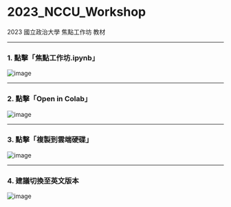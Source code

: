 # 2023_NCCU_Workshop
2023 國立政治大學 焦點工作坊 教材

---  

### 1. 點擊「焦點工作坊.ipynb」  
![image](https://github.com/raamiiChu/2023_NCCU_Workshop/assets/87169493/565a7ab3-6a36-4f5e-ab27-dc40eeb00801)  

--- 

### 2. 點擊「Open in Colab」  
![image](https://github.com/raamiiChu/2023_NCCU_Workshop/assets/87169493/d4a40402-967d-4e46-88dd-e5bff8c571f2)  

---  

### 3. 點擊「複製到雲端硬碟」  
![image](https://github.com/raamiiChu/2023_NCCU_Workshop/assets/87169493/b6150db6-3a45-4fae-8a59-f7c5f1b6b55e)  

---  

### 4. 建議切換至英文版本
![image](https://github.com/raamiiChu/2023_NCCU_Workshop/assets/87169493/730918a6-5731-496d-83e9-3db7741522bf)

